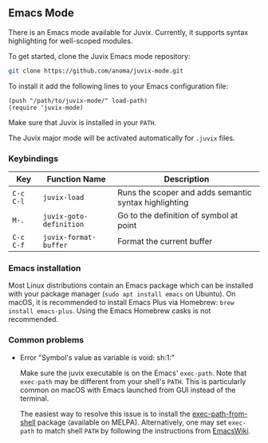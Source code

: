 ## Emacs Mode

There is an Emacs mode available for Juvix. Currently, it supports
syntax highlighting for well-scoped modules.

To get started, clone the Juvix Emacs mode repository:

```bash
git clone https://github.com/anoma/juvix-mode.git
```

To install it add the following lines to your Emacs configuration file:

```elisp
(push "/path/to/juvix-mode/" load-path)
(require 'juvix-mode)
```

Make sure that Juvix is installed in your `PATH`.

The Juvix major mode will be activated automatically for `.juvix` files.

### Keybindings

| Key       | Function Name           | Description                                           |
| --------- | ----------------------- | ----------------------------------------------------- |
| `C-c C-l` | `juvix-load`            | Runs the scoper and adds semantic syntax highlighting |
| `M-.`     | `juvix-goto-definition` | Go to the definition of symbol at point               |
| `C-c C-f` | `juvix-format-buffer`   | Format the current buffer                             |

### Emacs installation

Most Linux distributions contain an Emacs package which can be installed
with your package manager (`sudo apt install emacs` on Ubuntu). On
macOS, it is recommended to install Emacs Plus via Homebrew:
`brew install emacs-plus`. Using the Emacs Homebrew casks is not
recommended.

### Common problems

- Error "Symbol's value as variable is void: sh:1:"

  Make sure the juvix executable is on the Emacs' `exec-path`. Note
  that `exec-path` may be different from your shell's `PATH`. This is
  particularly common on macOS with Emacs launched from GUI instead of
  the terminal.

  The easiest way to resolve this issue is to install the
  [exec-path-from-shell](https://github.com/purcell/exec-path-from-shell)
  package (available on MELPA). Alternatively, one may set `exec-path`
  to match shell `PATH` by following the instructions from
  [EmacsWiki](https://www.emacswiki.org/emacs/ExecPath).
